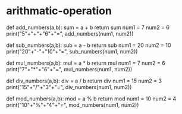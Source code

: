 # arithmatic-operation
def add_numbers(a,b): 
sum = a + b 
return sum 
num1 = 7 num2 = 6 
print("5"+"+"+"6"+"=", add_numbers(num1, num2))

def sub_numbers(a,b): 
sub = a - b 
return sub 
num1 = 20 num2 = 10 print("20"+"-"+"10"+"=", sub_numbers(num1, num2))

def mul_numbers(a,b): 
mul = a * b 
return mul 
num1 = 7 num2 = 6 
print("7"+"*"+"6"+"=", mul_numbers(num1, num2))

def div_numbers(a,b): 
div = a / b 
return div 
num1 = 15 num2 = 3 
print("15"+"/"+"3"+"=", div_numbers(num1, num2))

def mod_numbers(a,b): 
mod = a % b 
return mod 
num1 = 10 num2 = 4 
print("10"+"%"+"4"+"=", mod_numbers(num1, num2))
